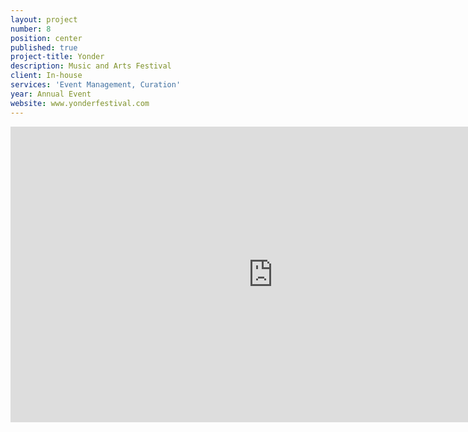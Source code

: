 ```yaml
---
layout: project
number: 8
position: center
published: true
project-title: Yonder
description: Music and Arts Festival
client: In-house
services: 'Event Management, Curation'
year: Annual Event
website: www.yonderfestival.com
---
```

<div class="video-responsive">
	<iframe class="lazyload" width="840" height="473" src="https://www.youtube.com/embed/inNf8HQtDDQ" frameborder="0" allowfullscreen=""></iframe>
</div>
